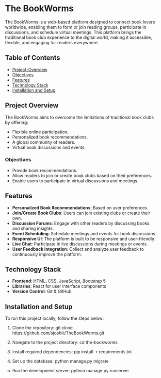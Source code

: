 # The BookWorms

The BookWorms is a web-based platform designed to connect book lovers worldwide, enabling them to form or join reading groups, participate in discussions, and schedule virtual meetings. This platform brings the traditional book club experience to the digital world, making it accessible, flexible, and engaging for readers everywhere.

## Table of Contents

- [Project-Overview](#project-overview)
- [Objectives](#objectives)
- [Features](#features)
- [Technology Stack](#technology-stack)
- [Installation and Setup](#installation-and-setup)

## Project Overview

The BookWorms aims to overcome the limitations of traditional book clubs by offering:

- Flexible online participation.
- Personalized book recommendations.
- A global community of readers.
- Virtual book discussions and events.

### Objectives

- Provide book recommendations.
- Allow readers to join or create book clubs based on their preferences.
- Enable users to participate in virtual discussions and meetings.

## Features

- **Personalized Book Recommendations**: Based on user preferences.
- **Join/Create Book Clubs**: Users can join existing clubs or create their own.
- **Discussion Forums**: Engage with other readers by discussing books and sharing insights.
- **Event Scheduling**: Schedule meetings and events for book discussions.
- **Responsive UI**: The platform is built to be responsive and user-friendly.
- **Live Chat**: Participate in live discussions during meetings or events.
- **User Feedback Integration**: Collect and analyze user feedback to continuously improve the platform.

## Technology Stack

- **Frontend**: HTML, CSS, JavaScript, Bootstrap 5
- **Libraries**: React for user interface components
- **Version Control**: Git & GitHub

## Installation and Setup

To run this project locally, follow the steps below:

1. Clone the repository:
   git clone https://github.com/sjoshiii/TheBookWorms.git

2. Navigate to the project directory:
   cd the-bookworms

3. Install required dependencies:
   pip install -r requirements.txt

4. Set up the database:
   python manage.py migrate

5. Run the development server:
   python manage.py runserver
